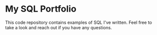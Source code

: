 # My SQL Portfolio
This code repository contains examples of SQL I've written. Feel free to take a look and reach out if you have any questions.
